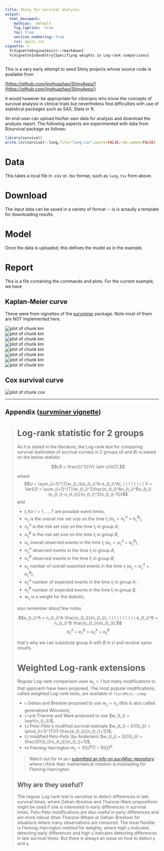 ```yaml
---
title: Shiny for survival analysis
output:
  html_document:
    mathjax:  default
    fig_caption:  true
    toc: true
    section_numbering: true
    css: ggsci.css
vignette: >
  %\VignetteEngine{knitr::rmarkdown}
  %\VignetteIndexEntry{Specifiyng weights in Log-rank comparisons}
---
```


This is a very early attempt to seed Shiny projects whose source code is available from

[https://github.com/jinghuazhao/ShinyApps/](https://github.com/jinghuazhao/ShinyApps/)

It would however be appropriate for clinicians who know the concepts of survival analysis in clinical trials but nevertheless find difficulties with 
use of statistical packages such as SAS, Stata or R.

An end-user can upload his/her own data for analysis and download the analysis report. The following aspects are experimented with data from 
R/survival package as follows:




```r
library(survival)
write.csv(survival::lung,file="lung.csv",quote=FALSE,row.names=FALSE)
```

# Data

This takes a local file in .csv or .tsv format, such as `lung.tsv` from above.

# Download

The input data can be saved in a variety of format -- is is actaully a template for downloading results.

# Model

Once the data is uploaded, this defines the model as in the example.

# Report

This is a file containing the commands and plots. For the current example, we have

## Kaplan-Meier curve

These were from vignettes of the [survminer](https://CRAN.R-project.org/package=survminer) package. Note most of them are NOT implemented here.

<img src="www/km-1.png" title="plot of chunk km" alt="plot of chunk km" style="display:block; margin: auto" style="display: block; margin: auto;" /><img src="www/km-2.png" title="plot of chunk km" alt="plot of chunk km" style="display:block; margin: auto" style="display: block; margin: auto;" /><img src="www/km-3.png" title="plot of chunk km" alt="plot of chunk km" style="display:block; margin: auto" style="display: block; margin: auto;" /><img src="www/km-4.png" title="plot of chunk km" alt="plot of chunk km" style="display:block; margin: auto" style="display: block; margin: auto;" /><img src="www/km-5.png" title="plot of chunk km" alt="plot of chunk km" style="display:block; margin: auto" style="display: block; margin: auto;" /><img src="www/km-6.png" title="plot of chunk km" alt="plot of chunk km" style="display:block; margin: auto" style="display: block; margin: auto;" /><img src="www/km-7.png" title="plot of chunk km" alt="plot of chunk km" style="display:block; margin: auto" style="display: block; margin: auto;" /><img src="www/km-8.png" title="plot of chunk km" alt="plot of chunk km" style="display:block; margin: auto" style="display: block; margin: auto;" />

## Cox survival curve


<img src="www/cox-1.png" title="plot of chunk cox" alt="plot of chunk cox" style="display:block; margin: auto" style="display: block; margin: auto;" />

---

## Appendix ([survminer vignette](https://cran.r-project.org/web/packages/survminer/vignettes/Specifiying_weights_in_log-rank_comparisons.html))

> # Log-rank statistic for 2 groups
> 
> 
> As it is stated in the literature, the Log-rank test for comparing survival (estimates of survival curves) in 2 groups ($A$ and $B$) is based on the below statistic
> 
> $$LR = \frac{U^2}{V} \sim \chi(1),$$
> 
> where $$U = \sum_{i=1}^{T}w_{t_i}(o_{t_i}^A-e_{t_i}^A), \ \ \ \ \ \ \ \ V = Var(U) = \sum_{i=1}^{T}(w_{t_i}^2\frac{n_{t_i}^An_{t_i}^Bo_{t_i}(n_{t_i}-o_{t_i})}{n_{t_i}^2(n_{t_i}-1)})$$
> and 
> 
> - $t_i$ for $i=1, \dots, T$ are possible event times, 
> - $n_{t_i}$ is the overall risk set size on the time $t_i$ ($n_{t_i} = n_{t_i}^A+n_{t_i}^B$),
> - $n_{t_i}^A$ is the risk set size on the time $t_i$ in group $A$,
> - $n_{t_i}^B$ is the risk set size on the time $t_i$ in group $B$,
> - $o_{t_i}$ overall observed events in the time $t_i$ ($o_{t_i} = o_{t_i}^A+o_{t_i}^B$),
> - $o_{t_i}^A$ observed events in the time $t_i$ in group $A$,
> - $o_{t_i}^B$ observed events in the time $t_i$ in group $B$,
> - $e_{t_i}$ number of overall expected events in the time $t_i$ ($e_{t_i} = e_{t_i}^A+e_{t_i}^B$),
> - $e_{t_i}^A$ number of expected events in the time $t_i$ in group $A$,
> - $e_{t_i}^B$ number of expected events in the time $t_i$ in group $B$,
> - $w_{t_i}$ is a weight for the statistic,
> 
> also remember about few notes
> 
> $$e_{t_i}^A = n_{t_i}^A \frac{o_{t_i}}{n_{t_i}}, \ \ \ \ \ \ \ \ \ \  e_{t_i}^B = n_{t_i}^B \frac{o_{t_i}}{n_{t_i}},$$
> $$e_{t_i}^A + e_{t_i}^B = o_{t_i}^A + o_{t_i}^B$$
> 
> that's why we can substitute group $A$ with $B$ in $U$ and receive same results.
> 
> # Weighted Log-rank extensions
> 
> Regular Log-rank comparison uses $w_{t_i} = 1$ but many modifications to that approach have been proposed. The most popular modifications, called weighted Log-rank tests, are available in `?survMisc::comp`
> 
> - `n` Gehan and Breslow proposed to use $w_{t_i} = n_{t_i}$ (this is also called generalized Wilcoxon),
> - `srqtN` Tharone and Ware proposed to use $w_{t_i} = \sqrt{n_{t_i}}$,
> - `S1` Peto-Peto's modified survival estimate $w_{t_i} = S1({t_i}) = \prod_{i=1}^{T}(1-\frac{e_{t_i}}{n_{t_i}+1})$,
> - `S2` modified Peto-Peto (by Andersen) $w_{t_i} = S2({t_i}) = \frac{S1({t_i})n_{t_i}}{n_{t_i}+1}$,
> - `FH` Fleming-Harrington $w_{t_i} = S(t_i)^p(1 - S(t_i))^q$.
> 
> > Watch out for `FH` as I [submitted an info on survMisc repository](https://github.com/dardisco/survMisc/issues/15) where I think their mathematical notation is misleading for Fleming-Harrington.
> 
> ## Why are they useful?
> 
> The regular Log-rank test is sensitive to detect differences in late survival times, where Gehan-Breslow and Tharone-Ware propositions might be used if one is interested in early differences in survival times. Peto-Peto modifications are also useful in early differences and are more robust (than Tharone-Whare or Gehan-Breslow) for situations where many observations are censored. The most flexible is Fleming-Harrington method for weights, where high `p` indicates detecting early differences and high `q` indicates detecting differences in late survival times. But there is always an issue on how to detect `p` and `q`.
> 
